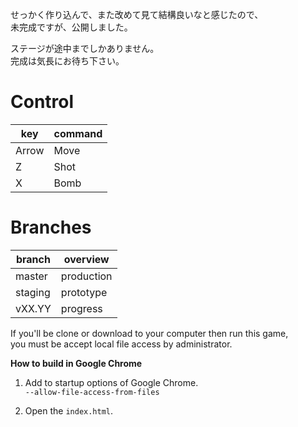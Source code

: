 せっかく作り込んで、また改めて見て結構良いなと感じたので、  
未完成ですが、公開しました。  

ステージが途中までしかありません。  
完成は気長にお待ち下さい。

# Control

| key | command
| - | -
| Arrow | Move
| Z | Shot
| X | Bomb

# Branches
| branch | overview |
| - | - |
| master | production |
| staging | prototype |
| vXX.YY | progress |

If you'll be clone or download to your computer then run this game,  
you must be accept local file access by administrator.

**How to build in Google Chrome**

1. Add to startup options of Google Chrome.  
`--allow-file-access-from-files`

2. Open the `index.html`.
